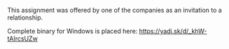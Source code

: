 This assignment was offered by one of the companies as an invitation to a relationship.

Complete binary for Windows is placed here: https://yadi.sk/d/_khW-tAIrcsUZw

